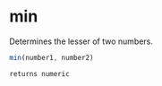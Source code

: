 # min

 Determines the lesser of two numbers.

```javascript
min(number1, number2)
```

```javascript
returns numeric
```

